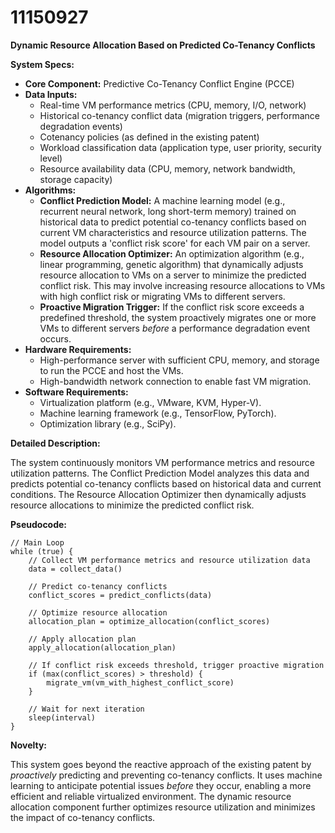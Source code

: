 # 11150927

**Dynamic Resource Allocation Based on Predicted Co-Tenancy Conflicts**

**System Specs:**

*   **Core Component:** Predictive Co-Tenancy Conflict Engine (PCCE)
*   **Data Inputs:**
    *   Real-time VM performance metrics (CPU, memory, I/O, network)
    *   Historical co-tenancy conflict data (migration triggers, performance degradation events)
    *   Cotenancy policies (as defined in the existing patent)
    *   Workload classification data (application type, user priority, security level)
    *   Resource availability data (CPU, memory, network bandwidth, storage capacity)
*   **Algorithms:**
    *   **Conflict Prediction Model:** A machine learning model (e.g., recurrent neural network, long short-term memory) trained on historical data to predict potential co-tenancy conflicts based on current VM characteristics and resource utilization patterns. The model outputs a 'conflict risk score' for each VM pair on a server.
    *   **Resource Allocation Optimizer:** An optimization algorithm (e.g., linear programming, genetic algorithm) that dynamically adjusts resource allocation to VMs on a server to minimize the predicted conflict risk. This may involve increasing resource allocations to VMs with high conflict risk or migrating VMs to different servers.
    *   **Proactive Migration Trigger:** If the conflict risk score exceeds a predefined threshold, the system proactively migrates one or more VMs to different servers *before* a performance degradation event occurs.
*   **Hardware Requirements:**
    *   High-performance server with sufficient CPU, memory, and storage to run the PCCE and host the VMs.
    *   High-bandwidth network connection to enable fast VM migration.
*   **Software Requirements:**
    *   Virtualization platform (e.g., VMware, KVM, Hyper-V).
    *   Machine learning framework (e.g., TensorFlow, PyTorch).
    *   Optimization library (e.g., SciPy).

**Detailed Description:**

The system continuously monitors VM performance metrics and resource utilization patterns. The Conflict Prediction Model analyzes this data and predicts potential co-tenancy conflicts based on historical data and current conditions. The Resource Allocation Optimizer then dynamically adjusts resource allocations to minimize the predicted conflict risk.

**Pseudocode:**

```
// Main Loop
while (true) {
    // Collect VM performance metrics and resource utilization data
    data = collect_data()

    // Predict co-tenancy conflicts
    conflict_scores = predict_conflicts(data)

    // Optimize resource allocation
    allocation_plan = optimize_allocation(conflict_scores)

    // Apply allocation plan
    apply_allocation(allocation_plan)

    // If conflict risk exceeds threshold, trigger proactive migration
    if (max(conflict_scores) > threshold) {
        migrate_vm(vm_with_highest_conflict_score)
    }

    // Wait for next iteration
    sleep(interval)
}
```

**Novelty:**

This system goes beyond the reactive approach of the existing patent by *proactively* predicting and preventing co-tenancy conflicts. It uses machine learning to anticipate potential issues *before* they occur, enabling a more efficient and reliable virtualized environment. The dynamic resource allocation component further optimizes resource utilization and minimizes the impact of co-tenancy conflicts.